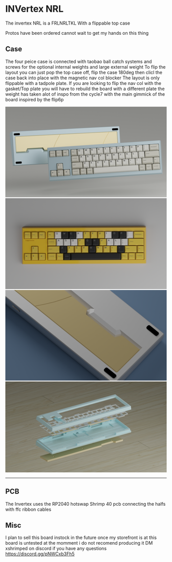 # INVertex NRL

The invertex NRL is a FRLNRLTKL With a flippable top case

Protos have been ordered cannot wait to get my hands on this thing 

## Case

The four peice case is connected with taobao ball catch systems and screws for the optional internal weights and large external weight
To flip the layout you can just pop the top case off, flip the case 180deg then clicl the case back into place with the magnetic nav col blocker 
The layout is only flippable with a tadpole plate. If you are looking to flip the nav col with the gasket/Top plate you will have to rebuild the board with a different plate
the weight has taken alot of inspo from the cycle7 with the main gimmick of the board inspired by the flip6p


![alt text](https://github.com/ShrimpedKeyboard/INVertex/blob/main/Renders/Hineybeige%205.png?raw=true)
![alt text](https://github.com/ShrimpedKeyboard/INVertex/blob/main/Renders/Invertex%20Anti%20greg.png?raw=true)
![alt text](https://github.com/ShrimpedKeyboard/INVertex/blob/main/Renders/Invertex%20e-white%20weight.png?raw=true)
![alt text](https://github.com/ShrimpedKeyboard/INVertex/blob/main/Renders/Invertex%20Break%20down.png?raw=true)

 --- 

## PCB

The Invertex uses the RP2040 hotswap Shrimp 40 pcb connecting the halfs with ffc ribbon cables

## Misc
I plan to sell this board instock in the future once my storefront is at 
this board is untested at the momment i do not recomend producing it 
DM xshrimped on discord if you have any questions
https://discord.gg/pNWCxb3Fh5
